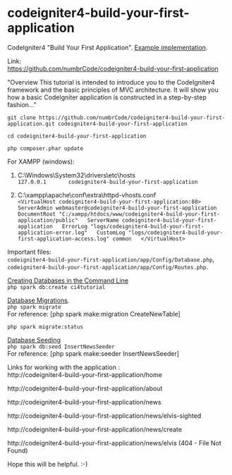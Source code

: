 # codeigniter4-build-your-first-application
CodeIgniter4 "Build Your First Application". [Example implementation](http://codeigniter.com/user_guide/tutorial/index.html#build-your-first-application).

Link:  
https://github.com/numbrCode/codeigniter4-build-your-first-application

"Overview
This tutorial is intended to introduce you to the CodeIgniter4 framework and the basic principles of MVC architecture. It will show you how a basic CodeIgniter application is constructed in a step-by-step fashion..."

`git clone https://github.com/numbrCode/codeigniter4-build-your-first-application.git codeigniter4-build-your-first-application`
 
`cd codeigniter4-build-your-first-application`
 
`php composer.phar update`
 
For XAMPP (windows):  
1. C:\Windows\System32\drivers\etc\hosts  
`127.0.0.1       codeigniter4-build-your-first-application`
 
2. C:\xampp\apache\conf\extra\httpd-vhosts.conf  
`<VirtualHost codeigniter4-build-your-first-application:80>  
    ServerAdmin webmaster@codeigniter4-build-your-first-application  
    DocumentRoot "C:/xampp/htdocs/www/codeigniter4-build-your-first-application/public"  
    ServerName codeigniter4-build-your-first-application  
    ErrorLog "logs/codeigniter4-build-your-first-application-error.log"  
    CustomLog "logs/codeigniter4-build-your-first-application-access.log" common  
</VirtualHost>`
 
 Important files:  
`codeigniter4-build-your-first-application/app/Config/Database.php`,  
`codeigniter4-build-your-first-application/app/Config/Routes.php`.

[Creating Databases in the Command Line](http://codeigniter.com/user_guide/dbmgmt/forge.html#creating-databases-in-the-command-line)  
`php spark db:create ci4tutorial`

[Database Migrations](http://codeigniter.com/user_guide/dbmgmt/migration.html#database-migrations).  
 `php spark migrate`  
For reference: [php spark make:migration CreateNewTable]

`php spark migrate:status`

[Database Seeding](http://codeigniter.com/user_guide/dbmgmt/seeds.html#database-seeding)  
`php spark db:seed InsertNewsSeeder`  
For reference: [php spark make:seeder InsertNewsSeeder]

Links for working with the application :  
http://codeigniter4-build-your-first-application/home

http://codeigniter4-build-your-first-application/about

http://codeigniter4-build-your-first-application/news

http://codeigniter4-build-your-first-application/news/elvis-sighted

http://codeigniter4-build-your-first-application/news/create

http://codeigniter4-build-your-first-application/news/elvis (404 - File Not Found)

Hope this will be helpful. :-)
